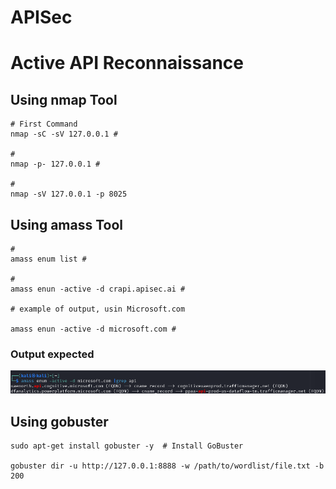 # APISec

# Active API Reconnaissance

## Using nmap Tool
```
# First Command
nmap -sC -sV 127.0.0.1 #

# 
nmap -p- 127.0.0.1 #

#
nmap -sV 127.0.0.1 -p 8025
```

## Using amass Tool

````
#
amass enum list #

#
amass enun -active -d crapi.apisec.ai #

# example of output, usin Microsoft.com

amass enun -active -d microsoft.com #
````
### Output expected
![image](./img/amass-output.png)

## Using gobuster
```
sudo apt-get install gobuster -y  # Install GoBuster

gobuster dir -u http://127.0.0.1:8888 -w /path/to/wordlist/file.txt -b 200
````
